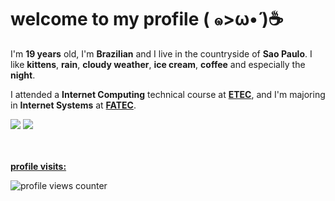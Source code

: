 # welcome to my profile ( ๑>ω•́ )☕

I'm **19 years** old, I'm **Brazilian** and I live in the countryside of **Sao Paulo**. I like **kittens**, **rain**, **cloudy weather**, **ice cream**, **coffee** and especially the **night**.

I attended a **Internet Computing** technical course at **[ETEC](https://www.cps.sp.gov.br/sobre-o-centro-paula-souza/)**, and I'm majoring in **Internet Systems** at **[FATEC](https://www.cps.sp.gov.br/sobre-o-centro-paula-souza/)**.

<div>
  <img src=https://github-readme-stats.vercel.app/api?username=meawcafe&border_color=23232f&show_icons=true&bg_color=40,23232f,23232f&border_radius=12&title_color=ff578b&text_color=fff /> 
  <img src=https://github-readme-stats.vercel.app/api/top-langs/?username=meawcafe&layout=compact&border_color=23232f&bg_color=40,23232f,23232f&border_radius=12&title_color=ff578b&text_color=fff /> 
</div>

<br/>
<br/>
 
**[profile visits:](#)**

![profile views counter](https://count.getloli.com/get/@meawcafe?theme=rule34)
